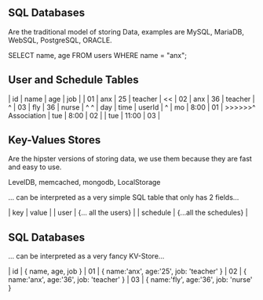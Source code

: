 
## SQL Databases

Are the traditional model of storing Data,
examples are MySQL, MariaDB, WebSQL, PostgreSQL,
ORACLE.

SELECT name, age FROM users WHERE name = "anx";

## User and Schedule Tables

| id | name | age | job     |
| 01 | anx  | 25  | teacher | <<
| 02 | anx  | 36  | teacher |  ^
| 03 | fly  | 36  | nurse   |  ^
                               ^
| day | time  | userId |       ^
| mo  | 8:00  | 01     | >>>>>>^ Association
| tue | 8:00  | 02     |
| tue | 11:00 | 03     |

## Key-Values Stores

Are the hipster versions of storing data,
we use them because they are fast and easy
to use.

LevelDB, memcached, mongodb, LocalStorage

... can be interpreted as a very simple SQL
table that only has 2 fields...

| key      | value                  |
| user     | {... all the users}    |
| schedule | {...all the schedules} | 

## SQL Databases

... can be interpreted as a very fancy KV-Store...

| id | { name, age, job }
| 01 | { name:'anx', age:'25', job: 'teacher' }
| 02 | { name:'anx', age:'36', job: 'teacher' }
| 03 | { name:'fly', age:'36', job: 'nurse'   }
  